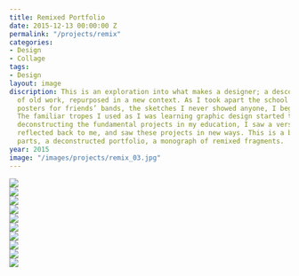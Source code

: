 ```yaml
---
title: Remixed Portfolio
date: 2015-12-13 00:00:00 Z
permalink: "/projects/remix"
categories:
- Design
- Collage
tags:
- Design
layout: image
discription: This is an exploration into what makes a designer; a desconstruction
  of old work, repurposed in a new context. As I took apart the school projects, the
  posters for friends’ bands, the sketches I never showed anyone, I began to see patterns.
  The familiar tropes I used as I was learning graphic design started to emerge. By
  deconstructing the fundamental projects in my education, I saw a version of myself
  reflected back to me, and saw these projects in new ways. This is a book of discarded
  parts, a deconstructed portfolio, a monograph of remixed fragments.
year: 2015
image: "/images/projects/remix_03.jpg"
---
```


<img src="/images/projects/remix_01.jpg">
<div class="images-left"><img src="/images/projects/remix_02.jpg"></div>
<div class="images-right"><img src="/images/projects/remix_03.jpg"></div>
<div class="images-left"><img src="/images/projects/remix_04.jpg"></div>
<div class="images-right"><img src="/images/projects/remix_05.jpg"></div>
<div class="images-left"><img src="/images/projects/remix_06.jpg"></div>
<div class="images-right"><img src="/images/projects/remix_11.jpg"></div>
<div class="images-left"><img src="/images/projects/remix_08.jpg"></div>
<div class="images-right"><img src="/images/projects/remix_10.jpg"></div>
<img src="/images/projects/remix_09.jpg">

